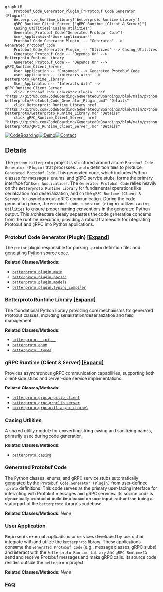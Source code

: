 ```mermaid
graph LR
    Protobuf_Code_Generator_Plugin_["Protobuf Code Generator (Plugin)"]
    Betterproto_Runtime_Library["Betterproto Runtime Library"]
    gRPC_Runtime_Client_Server_["gRPC Runtime (Client & Server)"]
    Casing_Utilities["Casing Utilities"]
    Generated_Protobuf_Code["Generated Protobuf Code"]
    User_Application["User Application"]
    Protobuf_Code_Generator_Plugin_ -- "Generates" --> Generated_Protobuf_Code
    Protobuf_Code_Generator_Plugin_ -- "Utilizes" --> Casing_Utilities
    Generated_Protobuf_Code -- "Depends On" --> Betterproto_Runtime_Library
    Generated_Protobuf_Code -- "Depends On" --> gRPC_Runtime_Client_Server_
    User_Application -- "Consumes" --> Generated_Protobuf_Code
    User_Application -- "Interacts With" --> Betterproto_Runtime_Library
    User_Application -- "Interacts With" --> gRPC_Runtime_Client_Server_
    click Protobuf_Code_Generator_Plugin_ href "https://github.com/CodeBoarding/GeneratedOnBoardings/blob/main/python-betterproto/Protobuf_Code_Generator_Plugin_.md" "Details"
    click Betterproto_Runtime_Library href "https://github.com/CodeBoarding/GeneratedOnBoardings/blob/main/python-betterproto/Betterproto_Runtime_Library.md" "Details"
    click gRPC_Runtime_Client_Server_ href "https://github.com/CodeBoarding/GeneratedOnBoardings/blob/main/python-betterproto/gRPC_Runtime_Client_Server_.md" "Details"
```

[![CodeBoarding](https://img.shields.io/badge/Generated%20by-CodeBoarding-9cf?style=flat-square)](https://github.com/CodeBoarding/GeneratedOnBoardings)[![Demo](https://img.shields.io/badge/Try%20our-Demo-blue?style=flat-square)](https://www.codeboarding.org/demo)[![Contact](https://img.shields.io/badge/Contact%20us%20-%20contact@codeboarding.org-lightgrey?style=flat-square)](mailto:contact@codeboarding.org)

## Details

The `python-betterproto` project is structured around a core `Protobuf Code Generator (Plugin)` that processes `.proto` definition files to produce `Generated Protobuf Code`. This generated code, which includes Python classes for messages, enums, and gRPC service stubs, forms the primary interface for `User Applications`. The `Generated Protobuf Code` relies heavily on the `Betterproto Runtime Library` for fundamental operations like serialization and deserialization, and on the `gRPC Runtime (Client & Server)` for asynchronous gRPC communication. During the code generation phase, the `Protobuf Code Generator (Plugin)` utilizes `Casing Utilities` to ensure proper naming conventions in the generated Python output. This architecture clearly separates the code generation concerns from the runtime execution, providing a robust framework for integrating Protobuf and gRPC into Python applications.

### Protobuf Code Generator (Plugin) [[Expand]](./Protobuf_Code_Generator_Plugin_.md)
The `protoc` plugin responsible for parsing `.proto` definition files and generating Python source code.


**Related Classes/Methods**:

- <a href="https://github.com/danielgtaylor/python-betterproto/blob/master/src/betterproto/plugin/main.py" target="_blank" rel="noopener noreferrer">`betterproto.plugin.main`</a>
- <a href="https://github.com/danielgtaylor/python-betterproto/blob/master/src/betterproto/plugin/parser.py" target="_blank" rel="noopener noreferrer">`betterproto.plugin.parser`</a>
- <a href="https://github.com/danielgtaylor/python-betterproto/blob/master/src/betterproto/plugin/models.py" target="_blank" rel="noopener noreferrer">`betterproto.plugin.models`</a>
- <a href="https://github.com/danielgtaylor/python-betterproto/blob/master/src/betterproto/plugin/typing_compiler.py" target="_blank" rel="noopener noreferrer">`betterproto.plugin.typing_compiler`</a>


### Betterproto Runtime Library [[Expand]](./Betterproto_Runtime_Library.md)
The foundational Python library providing core mechanisms for generated Protobuf classes, including serialization/deserialization and field management.


**Related Classes/Methods**:

- <a href="https://github.com/danielgtaylor/python-betterproto/blob/master/src/betterproto/__init__.py" target="_blank" rel="noopener noreferrer">`betterproto.__init__`</a>
- <a href="https://github.com/danielgtaylor/python-betterproto/blob/master/src/betterproto/enum.py" target="_blank" rel="noopener noreferrer">`betterproto.enum`</a>
- <a href="https://github.com/danielgtaylor/python-betterproto/blob/master/src/betterproto/_types.py" target="_blank" rel="noopener noreferrer">`betterproto._types`</a>


### gRPC Runtime (Client & Server) [[Expand]](./gRPC_Runtime_Client_Server_.md)
Provides asynchronous gRPC communication capabilities, supporting both client-side stubs and server-side service implementations.


**Related Classes/Methods**:

- <a href="https://github.com/danielgtaylor/python-betterproto/blob/master/src/betterproto/grpc/grpclib_client.py" target="_blank" rel="noopener noreferrer">`betterproto.grpc.grpclib_client`</a>
- <a href="https://github.com/danielgtaylor/python-betterproto/blob/master/src/betterproto/grpc/grpclib_server.py" target="_blank" rel="noopener noreferrer">`betterproto.grpc.grpclib_server`</a>
- <a href="https://github.com/danielgtaylor/python-betterproto/blob/master/src/betterproto/grpc/util/async_channel.py" target="_blank" rel="noopener noreferrer">`betterproto.grpc.util.async_channel`</a>


### Casing Utilities
A shared utility module for converting string casing and sanitizing names, primarily used during code generation.


**Related Classes/Methods**:

- <a href="https://github.com/danielgtaylor/python-betterproto/blob/master/src/betterproto/casing.py" target="_blank" rel="noopener noreferrer">`betterproto.casing`</a>


### Generated Protobuf Code
The Python classes, enums, and gRPC service stubs automatically generated by the `Protobuf Code Generator (Plugin)` from user-defined `.proto` definitions. This code serves as the primary user-facing interface for interacting with Protobuf messages and gRPC services. Its source code is dynamically created at build time based on user input, rather than being a static part of the `betterproto` library's codebase.


**Related Classes/Methods**: _None_

### User Application
Represents external applications or services developed by users that integrate with and utilize the `betterproto` library. These applications consume the `Generated Protobuf Code` (e.g., message classes, gRPC stubs) and interact with the `Betterproto Runtime Library` and `gRPC Runtime` to send and receive Protobuf messages and make gRPC calls. Its source code resides outside the `betterproto` project.


**Related Classes/Methods**: _None_



### [FAQ](https://github.com/CodeBoarding/GeneratedOnBoardings/tree/main?tab=readme-ov-file#faq)